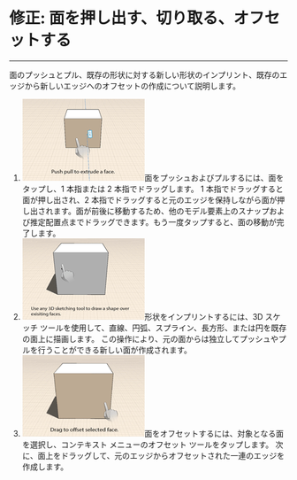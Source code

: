 

# 修正: 面を押し出す、切り取る、オフセットする

---

面のプッシュとプル、既存の形状に対する新しい形状のインプリント、既存のエッジから新しいエッジへのオフセットの作成について説明します。

1. ![](Images/GUID-27EEBE44-4FAF-4525-9DE6-65C730389DE1-low.gif)面をプッシュおよびプルするには、面をタップし、1 本指または 2 本指でドラッグします。 1 本指でドラッグすると面が押し出され、2 本指でドラッグすると元のエッジを保持しながら面が押し出されます。面が前後に移動するため、他のモデル要素上のスナップおよび推定配置点までドラッグできます。もう一度タップすると、面の移動が完了します。
2. ![](Images/GUID-811C951B-1AEC-499A-8F20-2A98DFAD3B93-low.gif)形状をインプリントするには、3D スケッチ ツールを使用して、直線、円弧、スプライン、長方形、または円を既存の面上に描画します。 この操作により、元の面からは独立してプッシュやプルを行うことができる新しい面が作成されます。
3. ![](Images/GUID-B3FC8C8A-71D3-431B-8D12-E61BF13F4EBF-low.gif)面をオフセットするには、対象となる面を選択し、コンテキスト メニューのオフセット ツールをタップします。 次に、面上をドラッグして、元のエッジからオフセットされた一連のエッジを作成します。

